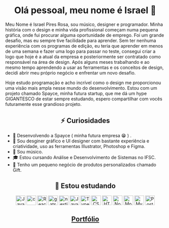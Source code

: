 <h1 align="center"> Olá pessoal, meu nome é Israel 👋 </h1>



Meu Nome é Israel Pires Rosa, sou músico, designer e programador. Minha história com o design e minha vida profissional começam numa pequena gráfica, onde fui procurar alguma oportunidade de emprego. Foi um grande desafio, mas eu sempre tive facilidade para aprender. Sem ter nenhuma experiência com os programas de edição, eu teria que aprender em menos de uma semana e fazer uma logo para passar no teste, consegui criar a logo que hoje é a atual da empresa e posteriormente ser contratado como responsável na área de design. Após alguns meses trabalhando e ao mesmo tempo aprendendo a usar as ferramentas e os conceitos de design, decidi abrir meu próprio negócio e enfrentar um novo desafio.

Hoje estudo programação e acho incrível como o design me proporcionou uma visão mais ampla nesse mundo do desenvolvimento. Estou com um projeto chamado Spayce, minha futura startup, que me dá um hype GIGANTESCO de estar sempre estudando, espero compartilhar com vocês futuramente esse grandioso projeto.

 <h2 align="center">⚡ Curiosidades</h2>

- 🔭 Desenvolvendo a Spayce ( minha futura empresa 😁 ) .
- 🎨 Sou desginer gráfico e UI designer com bastante experiência e criatividade, uso as ferramentas Illustrator, Photoshop e Figma. 
- 🎹 Sou músico.
- 🎓 Estou cursando Análise e Desenvolvimento de Sistemas no IFSC.
- 💼 Tenho um pequeno negócio de produtos personalizados chamado Gift.

<h2 align="center">🌱 Estou estudando</h2>

<p align="center">
  
  <img src="https://upload.wikimedia.org/wikipedia/pt/3/30/Java_programming_language_logo.svg" alt="Java" height="30">
  <img src="https://peritoemphp.com/wp-content/uploads/2019/02/letter_c_PNG22.png" alt="c" height="30">
  <img src="https://going2.com.br/images/icons/react-icon.png" alt="React" height="30"/>
  <img src="https://codeworkshop.io/static/ebf36208a3af9ab620c6df0071ad6372/0ff3b/ac20e081-9b7b-4d6d-94b1-dffb0e100c90_gatsby.png" alt="gatsby", height="30">
  <img src="https://iconape.com/wp-content/files/gm/82643/svg/next-js.svg" alt="nextjs" height="30">
  <img src="https://upload.wikimedia.org/wikipedia/commons/thumb/9/99/Unofficial_JavaScript_logo_2.svg/480px-Unofficial_JavaScript_logo_2.svg.png" alt="JavaScript" height="30"/>
  <img src="https://miro.medium.com/max/816/1*mn6bOs7s6Qbao15PMNRyOA.png" alt="TypeScript" height="30"/>
  <img src="https://seeklogo.com/images/C/css3-logo-8724075274-seeklogo.com.png" alt="CSS3" height="30"/>
  <img src="https://logodownload.org/wp-content/uploads/2016/10/html5-logo-1.png" alt="HTML5" height="30"/>
  <img src="https://upload.wikimedia.org/wikipedia/commons/thumb/d/d9/Node.js_logo.svg/1280px-Node.js_logo.svg.png" alt="Node.js" height="30"/>
  <img src="https://upload.wikimedia.org/wikipedia/commons/thumb/9/93/MongoDB_Logo.svg/1200px-MongoDB_Logo.svg.png" alt="MongoDB" height="30"/>
  <img src="https://cdn.worldvectorlogo.com/logos/mysql.svg" alt="MySQL" height="30"/>
  <img src="https://upload.wikimedia.org/wikipedia/commons/2/29/Postgresql_elephant.svg" alt="PostgreSQL" height="30">
</p>

<h2 align="center"><a href="https://israelrosa.com/">Portfólio</a></h2>

